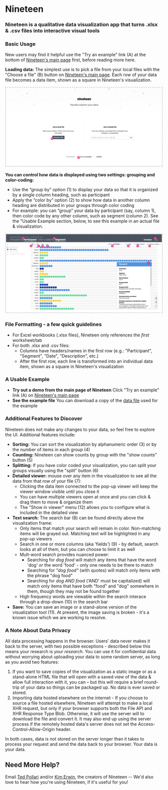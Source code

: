 # Nineteen
### Nineteen is a qualitative data visualization app that turns .xlsx & .csv files into interactive visual tools 

### Basic Usage
New users may find it helpful use the "Try an example" link (A) at the bottom of [Nineteen's main page](https://usenineteen.com) first, 
before reading more here.

**Loading data:** The simplest use is to pick a file from your local files with the "Choose a file" (B) button on 
[Nineteen's main page](https://usenineteen.com). Each row of your data file becomes a data item, shown as a square in Nineteen's visualization.


<img src="app/assets/images/NineteenUI-02.png"
  alt="Main page"
  title="Nineteen's main page"
  style="display: inline-block; margin: 60 ; border-style: dotted; border-color: lightgrey; ">
  

**You can control how data is displayed using two settings: grouping and color-coding:**
- Use the “group by” option (1) to display your data so that it is organized by a single column heading, such as participant
- Apply the “color by” option (2) to show how data in another column heading are distributed in your groups through color coding 
- For example: you can “group” your data by participant (say, column 1), then color code by any other column, such as segment (column 2). 
See the "Usable Example section, below, to see this example in an actual file & visualization.

<img src="app/assets/images/NineteenUI-01.png"
  alt="Visualization view"
  title="Nineteen's visualization view"
  style="display: inline-block; margin: 60 ; border-style: dotted; border-color: lightgrey; ">
  
### File Formatting - a few quick guidelines
- For Excel workbooks (.xlsx files), Nineteen only references the *first* worksheet/tab
- For both .xlsx and .csv files: 
  - Columns have headers/names in the first row (e.g.: "Participant", "Segment", "Date", "Description", etc.)
  - After the first row, each line is transformed into an individual data item, shown as a square in Nineteen's visualization
  
### A Usable Example 
- **Try out a demo from the main page of Nineteen** Click "Try an example" link (A) on [Nineteen's main page](https://usenineteen.com) 
- **See the example file** You can download a copy of the 
[data file](https://github.com/UseNineteen/nineteen/blob/main/app/downloads/shopping_decision_diary.xlsx?raw=true) used for the example

### Additional Features to Discover
Nineteen does not make any changes to your data, so feel free to explore the UI. Additional features include:
- **Sorting:** You can sort the visualization by alphanumeric order (3) or by the number of items in each group (4)
- **Counting:** Nineteen can show counts by group with the "show counts" button (5)
- **Splitting:** If you have color coded your visualization, you can split your groups visually using the "split" button (6)
- **Detailed viewer:** mouse over any item in the visualization to see all the data from that row of your file (7):
	- Clicking the data item connected to the pop-up viewer will keep the viewer window visible until you close it
	- You can have multiple viewers open at once and you can click & drag them to move & organize them
	- The "Show in viewer" menu (12) allows you to configure what is included in the detailed view
- **Text search:** The search bar (8) can be found directly above the visualization frame:
	- Only items that match your search will remain in color. Non-matching items will be grayed out. Matching text will be highlighted in any pop-up viewers
	- Search in one or more columns (aka 'fields') (9) - by default, search looks at all of them, but you can choose to limit it as well
	- Mult-word search provides nuanced power:
		- Searching for *dog food* will match any items that have the word 'dog' *or* the word 'food' - only one needs to be there to match
		- Searching for *"dog food"* (with quotes) will match only items with the phrase "dog food"
		- Searching for *dog AND food* ('AND' must be capitalized) will match only items that have both "food" and "dog" somewhere in them, though they may not be found together
	- High frequency words are viewable within the search interace through a drop-down (10) in the search bar
- **Save:** You can save an image or a stand-alone version of the visualization tool (11). 
At present, the image saving is broken - it's a known issue which we are working to resolve.


### A Note About Data Privacy
All data processing happens in the browser. Users' data never makes it back to the server, with two possible exceptions - described below 
this means your research is *your research*. You can use it for confidential data without worrying about uploading your data to some random server, as 
long as you avoid two features:

1. If you want to save copies of the visualization as a static image or as a stand-alone HTML file that will open with a saved view of the data & 
allow full interaction with it, you can – but this will require a brief round-trip of your data so things can be packaged up. 
No data is ever saved or stored.
2. Importing data hosted elsewhere on the internet -  If you choose to source a file hosted elsewhere, Nineteen will attempt to make a local XHR request, 
but only if your browser supports both the File API and XHR Response Type Blob. Otherwise, it will use the server will to download 
the file and convert it. It may also end up using the server process if the remotely hosted data's server does not set the 
Access-Control-Allow-Origin header. 

In both cases, data is not stored on the server longer than it takes to process your request and send the data back to your browser. 
Your data is your data.


## Need More Help?
Email [Ted Pollari](mailto:ted@pollari.org?subject=Nineteen%20Help) and/or [Kim Erwin](mailto:kerwin@id.iit.edu?subject=Nineteen%20Help), 
the creators of Nineteen -- We'd also love to hear how you're using Nineteen, if it's useful for you!

